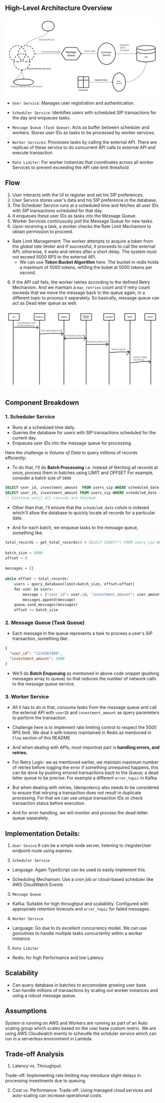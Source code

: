 ## High-Level Architecture Overview


![DESIGN](./memorang.png)

* `User Service`: Manages user registration and authentication.

* `Scheduler Service`: Identifies users with scheduled SIP transactions for the day and enqueues tasks.

* `Message Queue (Task Queue)`: Acts as buffer between scheduler and workers. Stores user IDs as tasks to be processed by worker services.

* `Worker Services`: Processes tasks by calling the external API. There are replicas of these service to do concurrent API calls to external API and execute transaction

* `Rate Limiter`: For worker instances that coordinates across all worker Services to prevent exceeding the API rate limit threshold

## Flow
1. User interacts with the UI to register and set his SIP preferences.
2. User Service stores user's data and his SIP preference in the database.
2. The Scheduler Service runs at a scheduled time and fetches all user IDs with SIP transactions scheduled for that day.
3. It enqueues these user IDs as tasks into the Message Queue.
4. Worker Services continuously poll the Message Queue for new tasks.
5. Upon receiving a task, a worker checks the Rate Limit Mechanism to obtain permission to proceed.
* Rate Limit Management:
  The worker attempts to acquire a token from the *global rate limiter* and If successful, it proceeds to call the external API; otherwise, it waits and retries after a short delay. The system must not exceed 5000 RPS to the external API.
  - We can use **Token Bucket Algorithm** here. The bucket in redis holds a maximum of 5000 tokens, refilling the buket at 5000 tokens per second. 

6. If the API call fails, the worker retries according to the defined Retry Mechanism.
And we maintain a `max_retries` count and if retry count exceeds that we move the message back to the queue again, in a different topic to process it separately. So basically, message queue can act as Dead leter queue as well.

![Sequence](./sequence.png)


## Component Breakdown

### 1. Scheduler Service

* Runs at a scheduled time daily.
* Queries the database for users with SIP transactions scheduled for the current day.
* Enqueues user IDs into the message queue for processing.

Here the challenge is *Volume of Data* to query millions of records efficiently:

* To do that, I'll do **Batch Processing** i.e. instead of fetching all records at once, process them in batches using LIMIT and OFFSET 
For example, consider a batch size of `5000`

```sql
SELECT user_id, investment_amount  FROM users_sip WHERE scheduled_date = 'YYYY-MM-DD' LIMIT 5000 OFFSET 0;
SELECT user_id, investment_amount FROM users_sip WHERE scheduled_date = 'YYYY-MM-DD' LIMIT 5000 OFFSET 5000;
-- Continue until all records are fetched.
```

* Other than that, I'll ensure that the `scheduled_date` colum  is indexed which'll allow the database to quickly locate all records for a particular date. 

* And for each batch, we enqueue tasks to the message queue, something like:
```python
total_records = get_total_records() # SELECT COUNT(*) FROM users_sip WHERE scheduled_date = 'YYYY-MM-DD'

batch_size = 5000
offset = 0

messages = []

while offset < total_records:
    users = query_database(limit=batch_size, offset=offset)
    for user in users:
        message = {"user_id": user.id, "investment_amount": user.amount}
        messages.append(message)
    queue.send_messages(messages)
    offset += batch_size
```

### 2. Message Queue (Task Queue)

* Each message in the queue represents a task to process a user's SIP transaction, something like:
```json
{
  "user_id": "1234567890",
  "investment_amount": 1000
}
```
* We'll do **Batch Enqueuing** as mentioned in above code snippet (pushing messages array to queue) so that reduces the number of network calls to the message queue service.

###  3. Worker Service

* All it has to do is that, consume tasks from the message queue and call the external API with `userID` and `investment_amount` as  query parameters to perform the transaction.

* Challenge here is to implement rate limiting control to respect the 5000 RPS limit. We deal it with tokens maintained in Redis as mentioned in `Flow` section of this README

* And when dealing with APIs, most importnat part is **handling errors, and retries.**

* For Retry Logic: we as mentioned earlier, we maintain maximum number of retries before logging the error if something unrequired happens, this can be done by pushing errored transactions back to the Queue; a dead letter queue to be precise. For example a different `error_topic` in Kafka

* But when dealing with retries, Idempotency also needs to be considered to ensure that retrying a transaction does not result in duplicate processing.
For that we can use unique transaction IDs or check transaction status before execution.

* And for error handling, we will monitor and process the dead-letter queue separately.


## Implementation Details:

1. `User Sevice`
It can be a simple node server, listening to /registerUser endpoint route using express. 


2. `Scheduler Service`

* Language: Again TypeScript can be used to easily implement this.

* Scheduling Mechanism: Use a cron job or cloud-based scheduler like AWS CloudWatch Events


3. `Message Queue` 

* Kafka: Suitable for high throughput and scalability.
Configured with appropriate retention timeouts and `error_topic` for failed messages.

4. `Worker Service`

* Language: Go due to its excellent concurrency model. We can use goroutines to handle multiple tasks concurrently within a worker instance. 

5. `Rate Limiter`
*  Redis: for high Performance and low Latency


## Scalability
* Can query database in batches to accomodate growing user base
* Can handle millions of transactions by scaling out worker instances and using a robust message queue.

## Assumptions
System is running on AWS and Workers are running as part of an Auto scaling group which scales based on the user base custom metric.
We are using AWS Cloudwatch events to scheudle the schduler service which can run in a serverless environment in Lambda.


## Trade-off Analysis

1. Latency vs. Throughput:

Trade-off: Implementing rate limiting may introduce slight delays in processing investments due to queuing.

2. Cost vs. Performance:
Trade-off: Using managed cloud services and auto-scaling can increase operational costs.